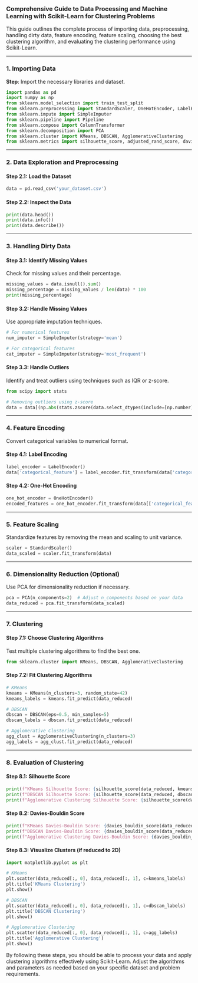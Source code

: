 ### Comprehensive Guide to Data Processing and Machine Learning with Scikit-Learn for Clustering Problems

This guide outlines the complete process of importing data, preprocessing, handling dirty data, feature encoding, feature scaling, choosing the best clustering algorithm, and evaluating the clustering performance using Scikit-Learn.

---

### 1. Importing Data

**Step**: Import the necessary libraries and dataset.

```python
import pandas as pd
import numpy as np
from sklearn.model_selection import train_test_split
from sklearn.preprocessing import StandardScaler, OneHotEncoder, LabelEncoder
from sklearn.impute import SimpleImputer
from sklearn.pipeline import Pipeline
from sklearn.compose import ColumnTransformer
from sklearn.decomposition import PCA
from sklearn.cluster import KMeans, DBSCAN, AgglomerativeClustering
from sklearn.metrics import silhouette_score, adjusted_rand_score, davies_bouldin_score
```

---

### 2. Data Exploration and Preprocessing

#### **Step 2.1: Load the Dataset**

```python
data = pd.read_csv('your_dataset.csv')
```

#### **Step 2.2: Inspect the Data**

```python
print(data.head())
print(data.info())
print(data.describe())
```

---

### 3. Handling Dirty Data

#### **Step 3.1: Identify Missing Values**

Check for missing values and their percentage.

```python
missing_values = data.isnull().sum()
missing_percentage = missing_values / len(data) * 100
print(missing_percentage)
```

#### **Step 3.2: Handle Missing Values**

Use appropriate imputation techniques.

```python
# For numerical features
num_imputer = SimpleImputer(strategy='mean')

# For categorical features
cat_imputer = SimpleImputer(strategy='most_frequent')
```

#### **Step 3.3: Handle Outliers**

Identify and treat outliers using techniques such as IQR or z-score.

```python
from scipy import stats

# Removing outliers using z-score
data = data[(np.abs(stats.zscore(data.select_dtypes(include=[np.number]))) < 3).all(axis=1)]
```

---

### 4. Feature Encoding

Convert categorical variables to numerical format.

#### **Step 4.1: Label Encoding**

```python
label_encoder = LabelEncoder()
data['categorical_feature'] = label_encoder.fit_transform(data['categorical_feature'])
```

#### **Step 4.2: One-Hot Encoding**

```python
one_hot_encoder = OneHotEncoder()
encoded_features = one_hot_encoder.fit_transform(data[['categorical_feature']]).toarray()
```

---

### 5. Feature Scaling

Standardize features by removing the mean and scaling to unit variance.

```python
scaler = StandardScaler()
data_scaled = scaler.fit_transform(data)
```

---

### 6. Dimensionality Reduction (Optional)

Use PCA for dimensionality reduction if necessary.

```python
pca = PCA(n_components=2)  # Adjust n_components based on your data
data_reduced = pca.fit_transform(data_scaled)
```

---

### 7. Clustering

#### **Step 7.1: Choose Clustering Algorithms**

Test multiple clustering algorithms to find the best one.

```python
from sklearn.cluster import KMeans, DBSCAN, AgglomerativeClustering
```

#### **Step 7.2: Fit Clustering Algorithms**

```python
# KMeans
kmeans = KMeans(n_clusters=3, random_state=42)
kmeans_labels = kmeans.fit_predict(data_reduced)

# DBSCAN
dbscan = DBSCAN(eps=0.5, min_samples=5)
dbscan_labels = dbscan.fit_predict(data_reduced)

# Agglomerative Clustering
agg_clust = AgglomerativeClustering(n_clusters=3)
agg_labels = agg_clust.fit_predict(data_reduced)
```

---

### 8. Evaluation of Clustering

#### **Step 8.1: Silhouette Score**

```python
print(f"KMeans Silhouette Score: {silhouette_score(data_reduced, kmeans_labels)}")
print(f"DBSCAN Silhouette Score: {silhouette_score(data_reduced, dbscan_labels)}")
print(f"Agglomerative Clustering Silhouette Score: {silhouette_score(data_reduced, agg_labels)}")
```

#### **Step 8.2: Davies-Bouldin Score**

```python
print(f"KMeans Davies-Bouldin Score: {davies_bouldin_score(data_reduced, kmeans_labels)}")
print(f"DBSCAN Davies-Bouldin Score: {davies_bouldin_score(data_reduced, dbscan_labels)}")
print(f"Agglomerative Clustering Davies-Bouldin Score: {davies_bouldin_score(data_reduced, agg_labels)}")
```

#### **Step 8.3: Visualize Clusters (if reduced to 2D)**

```python
import matplotlib.pyplot as plt

# KMeans
plt.scatter(data_reduced[:, 0], data_reduced[:, 1], c=kmeans_labels)
plt.title('KMeans Clustering')
plt.show()

# DBSCAN
plt.scatter(data_reduced[:, 0], data_reduced[:, 1], c=dbscan_labels)
plt.title('DBSCAN Clustering')
plt.show()

# Agglomerative Clustering
plt.scatter(data_reduced[:, 0], data_reduced[:, 1], c=agg_labels)
plt.title('Agglomerative Clustering')
plt.show()
```

By following these steps, you should be able to process your data and apply clustering algorithms effectively using Scikit-Learn. Adjust the algorithms and parameters as needed based on your specific dataset and problem requirements.